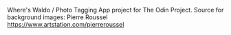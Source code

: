 Where's Waldo / Photo Tagging App project for The Odin Project.
Source for background images: Pierre Roussel https://www.artstation.com/pierreroussel